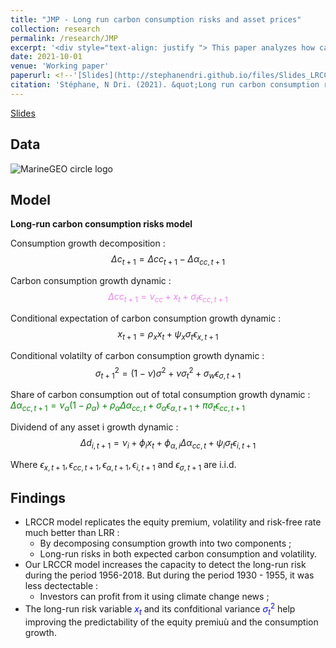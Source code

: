 ```yaml
---
title: "JMP - Long run carbon consumption risks and asset prices"
collection: research
permalink: /research/JMP
excerpt: '<div style="text-align: justify "> This paper analyzes how carbon risk can affect the stochastic discount factor (SDF). I found that the SDF is affected by both the green and carbon shocks of consumption. Moreover, my long-run carbon consumption model solves the equity premium, volatility, and risk-free rate puzzles by decomposing the consumption growth into two components- green consumption and carbon consumption. My model setting increases the ability of the investors to detect the long-run risk by 10%. Namely, investors can profit from it by using climate change news. Also, my long-run risk variable explains the cross-section of industries/firms. Furthermore, this paper proposes a solution to the critic of the canonical long-run risks model by showing that carbon consumption does have both long-run risks in mean and in volatility as opposed to the usual goods and services consumption measure. We find the long-run risk in the carbon consumption growth is highly persistent. This means one should encourage households to consume green which is equivalent in terms of the policy to encourage firms to produce green.</div>'
date: 2021-10-01
venue: 'Working paper'
paperurl: <!--'[Slides](http://stephanendri.github.io/files/Slides_LRCCR.pdf)'-->
citation: 'Stéphane, N Dri. (2021). &quot;Long run carbon consumption risks and asset prices .&quot; <i>Working paper</i>.'
---
```

<!-- <div style="text-align: justify "> This paper analyzes how carbon risk can affect the stochastic discount factor (SDF). I found that the SDF is affected by both the green and carbon shocks of consumption. Moreover, my long-run carbon consumption model solves the equity premium, volatility, and risk-free rate puzzles by decomposing the consumption growth into two components- green consumption and carbon consumption. My model setting increases the ability of the investors to detect the long-run risk by 10%. Namely, investors can profit from it by using climate change news. Also, my long-run risk variable explains the cross-section of industries/firms. Furthermore, this paper proposes a solution to the critic of the canonical long-run risks model by showing that carbon consumption does have both long-run risks in mean and in volatility as opposed to the usual goods and services consumption measure. We find the long-run risk in the carbon consumption growth is highly persistent. This means one should encourage households to consume green which is equivalent in terms of the policy to encourage firms to produce green.</div> -->

[Slides](http://stephanendri.github.io/files/Slides_LRCCR.pdf)

## Data
![MarineGEO circle logo](http://stephanendri.github.io/files/pic22.png "MarineGEO logo")

<!--Model
======
![MarineGEO circle logo](http://stephanendri.github.io/files/model1.png "MarineGEO logo")

Findings
======
![MarineGEO circle logo](http://stephanendri.github.io/files/finding1.png "MarineGEO logo")-->


## Model
**Long-run carbon consumption risks model**

Consumption growth decomposition :
$$\Delta c_{t+1} = \Delta cc_{t+1} - \Delta\alpha_{cc, t+1}$$ 

Carbon consumption growth dynamic :
<font color=violet>$$\Delta cc_{t+1} = \nu_{cc} + x_t + \sigma_t \epsilon_{cc, t+1}$$</font> 

Conditional expectation of carbon consumption growth dynamic :
$$x_{t+1} = \rho_x x_t + \psi_x \sigma_t \epsilon_{x, t+1}$$ 

Conditional volatilty of carbon consumption growth dynamic : 
$$\sigma_{t+1}^2 = (1 - \nu)\sigma^2 + \nu \sigma_t^2 + \sigma_w \epsilon_{\sigma, t+1}$$

Share of carbon consumption out of total consumption growth dynamic :
<font color = green> $\Delta\alpha_{cc, t+1} = \nu_\alpha (1 - \rho_\alpha) + \rho_\alpha \Delta\alpha_{cc, t} + \sigma_\alpha \epsilon_{\alpha, t+1} + \pi \sigma_t \epsilon_{cc, t+1}$</font>

Dividend of any asset i growth dynamic :
$$\Delta d_{i, t+1} = \nu_i + \phi_i x_t + \phi_{\alpha, i} \Delta\alpha_{cc, t} + \psi_i \sigma_t \epsilon_{i, t+1}$$ 

Where $\epsilon_{x, t+1}, \epsilon_{cc, t+1}, \epsilon_{\alpha, t+1}, \epsilon_{i, t+1}$ and $\epsilon_{\sigma, t+1}$ are i.i.d.
 
 
 
## Findings
* LRCCR model replicates the equity premium, volatility and risk-free rate much better than LRR :
  * By decomposing consumption growth into two components ;
  * Long-run risks in both expected carbon consumption and volatility.
* Our LRCCR model increases the capacity to detect the long-run risk during the period 1956-2018. But during the period 1930 - 1955, it was less dectectable :
  * Investors can profit from it using climate change news ;
* The long-run risk variable <font color="blue">$x_t$</font> and its confditional variance <font color="blue">$\sigma _t ^2$</font> help improving the predictability of the equity premiuù and the consumption growth.

<!--[Paper](http://stephanendri.github.io/files/JMP.pdf) -->

<!--Recommended citation: Stéphane N'Dri (2021). "Long run carbon consumption risks and asset prices"  <i>Working paper </i>.-->
